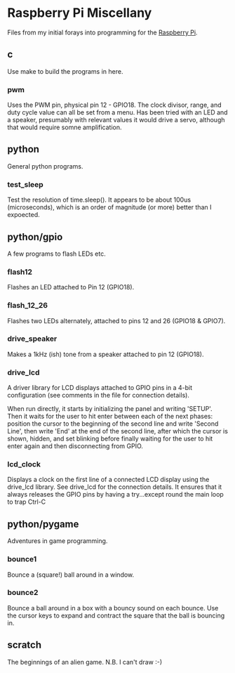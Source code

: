 # Raspberry Pi Miscellany

Files from my initial forays into programming for the [Raspberry Pi](http://raspberrypi.org).

## c

Use make to build the programs in here.

### pwm

Uses the PWM pin, physical pin 12 - GPIO18. The clock divisor, range, and duty
cycle value can all be set from a menu. Has been tried with an LED and a speaker,
presumably with relevant values it would drive a servo, although that would 
require somne amplification.

## python

General python programs.

### test_sleep

Test the resolution of time.sleep(). It appears to be about 100us (microseconds),
which is an order of magnitude (or more) better than I expoected.

## python/gpio

A few programs to flash LEDs etc.

### flash12

Flashes an LED attached to Pin 12 (GPIO18).

### flash_12_26

Flashes two LEDs alternately, attached to pins 12 and 26 (GPIO18 & GPIO7).

### drive_speaker

Makes a 1kHz (ish) tone from a speaker attached to pin 12 (GPIO18).

### drive_lcd

A driver library for LCD displays attached to GPIO pins in a 4-bit configuration
(see comments in the file for connection details).

When run directly, it starts by initializing the panel and writing 'SETUP'.
Then it waits for the user to hit enter between each of the next phases:
position the cursor to the beginning of the second line and write 
'Second Line', then write 'End' at the end of the second line, after which
the cursor is shown, hidden, and set blinking before finally waiting for
the user to hit enter again and then disconnecting from GPIO.

### lcd_clock

Displays a clock on the first line of a connected LCD display using the drive_lcd
library. See drive_lcd for the connection details. It ensures that it always
releases the GPIO pins by having a try...except round the main loop to trap Ctrl-C

## python/pygame

Adventures in game programming.

### bounce1

Bounce a (square!) ball around in a window.

### bounce2

Bounce a ball around in a box with a bouncy sound on each bounce. Use the cursor
keys to expand and contract the square that the ball is bouncing in.

## scratch

The beginnings of an alien game. N.B. I can't draw :-)

